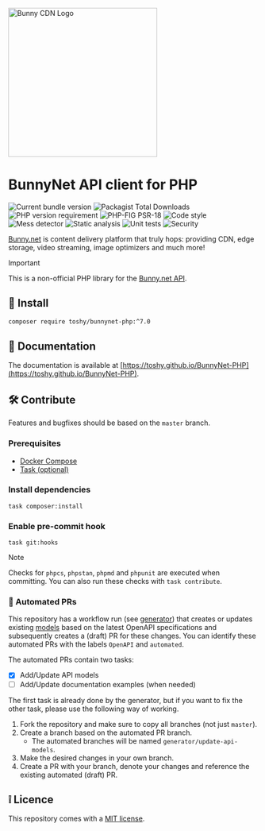 <br />
<a href="https://bunny.net?ref=pji59zr7a4">
    <img alt="Bunny CDN Logo" src="https://bunny.net/v2/images/bunnynet-logo-dark.svg" width="300" />
</a>

# BunnyNet API client for PHP

<div align="left">
    <img src="https://img.shields.io/packagist/v/toshy/bunnynet-php?label=Packagist" alt="Current bundle version" />
    <img src="https://img.shields.io/packagist/dt/toshy/bunnynet-php?label=Downloads" alt="Packagist Total Downloads" />
    <img src="https://img.shields.io/packagist/php-v/toshy/bunnynet-php?label=PHP" alt="PHP version requirement" />
    <img src="https://img.shields.io/badge/PSR-18-brightgreen" alt="PHP-FIG PSR-18" />
    <img src="https://img.shields.io/github/actions/workflow/status/toshy/bunnynet-php/phpcs.yml?branch=master&label=PHPCS" alt="Code style">
    <img src="https://img.shields.io/github/actions/workflow/status/toshy/bunnynet-php/phpmd.yml?branch=master&label=PHPMD" alt="Mess detector">
    <img src="https://img.shields.io/github/actions/workflow/status/toshy/bunnynet-php/phpstan.yml?branch=master&label=PHPStan" alt="Static analysis">
    <img src="https://img.shields.io/github/actions/workflow/status/toshy/bunnynet-php/phpunit.yml?branch=master&label=PHPUnit" alt="Unit tests">
    <img src="https://img.shields.io/github/actions/workflow/status/toshy/bunnynet-php/security.yml?branch=master&label=Security" alt="Security">
</div>

<a href="https://bunny.net?ref=pji59zr7a4">Bunny.net<a/> is content delivery platform that truly hops: providing CDN,
edge storage, video streaming, image optimizers and much more!

> [!IMPORTANT]  
> This is a non-official PHP library for the [Bunny.net API](https://docs.bunny.net/docs).

## 🧰 Install

```bash
composer require toshy/bunnynet-php:^7.0
```

## 📜 Documentation

The documentation is available at [https://toshy.github.io/BunnyNet-PHP](https://toshy.github.io/BunnyNet-PHP).

## 🛠️ Contribute

Features and bugfixes should be based on the `master` branch.

### Prerequisites

* [Docker Compose](https://docs.docker.com/compose/install/)
* [Task (optional)](https://taskfile.dev/installation/)

### Install dependencies

```shell
task composer:install 
```

### Enable pre-commit hook

```shell
task git:hooks
```

> [!NOTE]  
> Checks for `phpcs`, `phpstan`, `phpmd` and `phpunit` are executed when committing. 
> You can also run these checks with `task contribute`.

### 🤖 Automated PRs

This repository has a workflow run (see [generator](.github/workflows/generator.yml)) that creates or updates existing [models](src/Model/API) based on the latest OpenAPI specifications and subsequently
creates a (draft) PR for these changes. You can identify these automated PRs with the labels `OpenAPI` and `automated`.

The automated PRs contain two tasks:
- [x] Add/Update API models
- [ ] Add/Update documentation examples (when needed)

The first task is already done by the generator, but if you want to fix the other task, please use the following way of working.

1. Fork the repository and make sure to copy all branches (not just `master`).
2. Create a branch based on the automated PR branch.
   - The automated branches will be named `generator/update-api-models`.
3. Make the desired changes in your own branch.
4. Create a PR with your branch, denote your changes and reference the existing automated (draft) PR.

## ❕ Licence

This repository comes with a [MIT license](./LICENSE).
